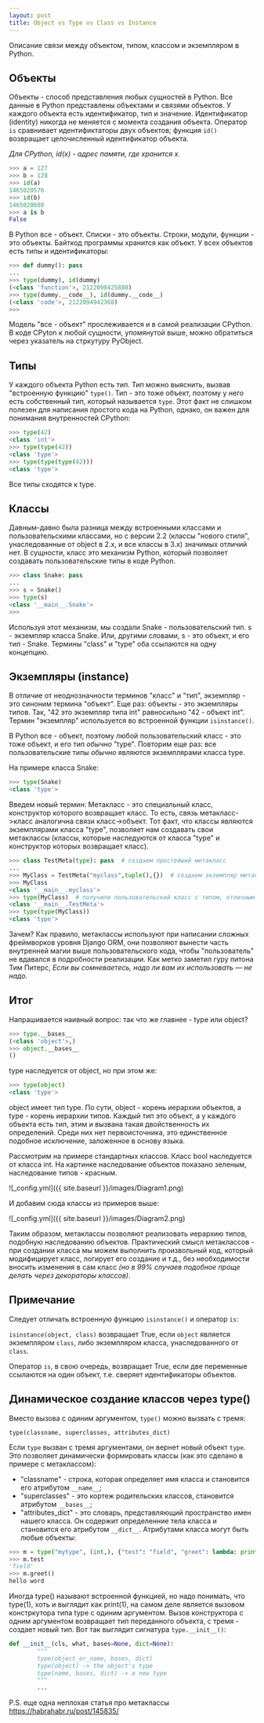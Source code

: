 ```yaml
---
layout: post
title: Object vs Type vs Class vs Instance
---
```


Описание связи между объектом, типом, классом и экземпляром в Python.

## Объекты

Объекты - способ представления любых сущностей в Python. Все данные в Python представлены объектами и связями объектов. 
У каждого объекта есть идентификатор, тип и значение. Идентификатор (identity) никогда не меняется с момента создания объекта. 
Оператор `is` сравнивает идентификтаторы двух объектов; функция `id()` возвращает целочисленный идентификатор объекта.

*Для CPython, id(x) - адрес памяти, где хранится x.*

```python
>>> a = 127
>>> b = 128
>>> id(a)
1465020576
>>> id(b)
1465020608
>>> a is b
False
```

В Python все - объект. Списки - это объекты. Строки, модули, функции - это объекты. Байткод программы хранится как объект. У всех объектов есть типы и идентификаторы:

```python
>>> def dummy(): pass
...
>>> type(dummy), id(dummy)
(<class 'function'>, 2122090425880)
>>> type(dummy.__code__), id(dummy.__code__)
(<class 'code'>, 2122094942368)
>>>
```

Модель "все - объект" прослеживается и в самой реализации CPython. В коде CPyton к любой сущности, упомянутой выше, можно обратиться через указатель на стркутуру PyObject.

## Типы
У каждого объекта Python есть тип. Тип можно выяснить, вызвав "встроенную функцию" `type()`. Тип - это тоже объект, поэтому у него есть собственный тип, который называется `type`. Этот факт не слишком полезен для написания простого кода на Python, однако, он важен для понимания внутренностей CPython:

```python
>>> type(42)
<class 'int'>
>>> type(type(42))
<class 'type'>
>>> type(type(type(42)))
<class 'type'>
```
Все типы сходятся к type.

## Классы
Давным-давно была разница между встроенными классами и пользовательскими классами, но с версии 2.2 (классы "нового стиля", унаследованные от object в 2.x, и все классы в 3.x) значимых отличий нет. В сущности, класс это механизм Python, который позволяет создавать пользовательские типы в коде Python.
```python
>>> class Snake: pass
...
>>> s = Snake()
>>> type(s)
<class '__main__.Snake'>
>>>
```
Используя этот механизм, мы создали Snake - пользовательский тип. s - экземпляр класса Snake. Или, другими словами, s - это объект, и его тип - Snake. Термины "class" и "type" оба ссылаются на одну концепцию.

## Экземпляры (instance)
В отличие от неоднозначности терминов "класс" и "тип", экземпляр - это синоним термина "объект".
Еще раз: объекты - это экземпляры типов. Так, "42 это экземпляр типа int" равносильно "42 - объект int". 
Термин "экземпляр" используется во встроенной функции `isinstance()`.

В Python все - объект, поэтому любой пользовательский класс - это тоже объект, и его тип *обычно* "type". 
Повторим еще раз: все пользовательские типы *обычно* являются экземплярами класса type. 

На примере класса Snake:
```python
>>> type(Snake)
<class 'type'>
```

Введем новый термин: Метакласс - это специальный класс, конструктор которого возвращает класс. То есть, связь метакласс->класс аналогична связи класс->объект. Тот факт, что классы являются экземплярами класса "type", позволяет нам создавать свои метаклассы (классы, которые наследуются от класса "type" и конструктор которых возвращает класс). 

```python
>>> class TestMeta(type): pass  # создаем простейший метакласс
...
>>> MyClass = TestMeta("myclass",tuple(),{})  # создаем экземпляр метакласса
>>> MyClass
<class '__main__.myclass'>
>>> type(MyClass)  # получили пользовательский класс c типом, отличным от type
<class '__main__.TestMeta'>
>>> type(type(MyClass))
<class 'type'>
```

Зачем? Как правило, метаклассы используют при написании сложных фреймворков уровня Django ORM, они позволяют вынести часть внутренней магии выше пользовательского кода, чтобы "пользователь" не вдавался в подробности реализации. Как метко заметил гуру питона Тим Питерс, *Если вы сомневаетесь, надо ли вам их использовать — не надо.*

## Итог
Напрашивается наивный вопрос: так что же главнее - type или object?
```python
>>> type.__bases__
(<class 'object'>,)
>>> object.__bases__
()
```
type наследуется от object, но при этом же:
```python
>>> type(object)
<class 'type'>
```
object имеет тип type. По сути, object - корень иерархии объектов, а type - корень иерархии типов. Каждый тип это объект, а у каждого объекта есть тип, этим и вызвана такая двойственность их определений. Среди них нет первоисточника, это единственное подобное исключение, заложенное в основу языка.

Рассмотрим на примере стандартных классов. Класс bool наследуется от класса int. На картинке наследование объектов показано зеленым, наследование типов - красным.


![_config.yml]({{ site.baseurl }}/images/Diagram1.png)


И добавим сюда классы из примеров выше:


![_config.yml]({{ site.baseurl }}/images/Diagram2.png)


Таким образом, метаклассы позволяют реализовать иерархию типов, подобную наследованию объектов. Практический смысл метаклассов - при создании класса мы можем выполнить произвольный код, который модифицирует класс, логирует его создание и т.д., без необходимости вносить изменения в сам класс *(но в 99% случаев подобное проще делать через декораторы классов)*.


## Примечание
Следует отличать встроенную функцию `isinstance()` и оператор `is`:

`isinstance(object, class)` возвращает True, если `object` является экземпляром `class`, либо экземпляром класса, унаследованного от `class`.

Оператор `is`, в свою очередь, возвращает True, если две переменные ссылаются на один объект, т.е. сверяет идентификаторы объектов.

## Динамическое создание классов через type()
Вместо вызова с одиним аргументом, `type()` можно вызвать с тремя:

`type(classname, superclasses, attributes_dict)`

Если `type` вызван с тремя аргументами, он вернет новый объект `type`. Это позволяет динамически формировать классы (как это сделано в примере с метаклассом):

* "classname" - строка, которая определяет имя класса и становится его атрибутом `__name__`;
* "superclasses" - это кортеж родительских классов, становится атрибутом `__bases__`;
* "attributes_dict" - это словарь, представляющий пространство имен нашего класса. Он содержит определенние тела класса и становится его атрибутом `__dict__`. Атрибутами класса могут быть любые объекты:

```python
>>> m = type("mytype", (int,), {"test": "field", "greet": lambda: print("hello word")})
>>> m.test
'field'
>>> m.greet()
hello word
```

Иногда type() называют встроенной функцией, но надо понимать, что type(1), хоть и выглядит как print(1), на самом деле является вызовом констркутора типа type с одиним аргументом. Вызов конструктора с одним аргументом возвращает тип переданного объекта, с тремя - создает новый тип. Вот так выглядит сигнатура `type.__init__()`:
```python
def __init__(cls, what, bases=None, dict=None):
        """
        type(object_or_name, bases, dict)
        type(object) -> the object's type
        type(name, bases, dict) -> a new type
        """
        ...
```

P.S. еще одна неплохая статья про метаклассы https://habrahabr.ru/post/145835/
